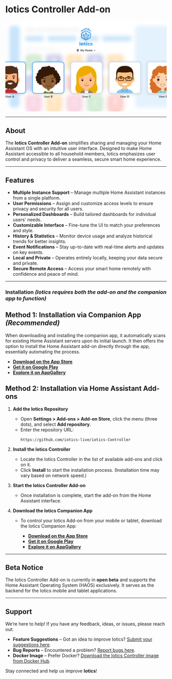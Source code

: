 # Iotics Controller Add-on  
![Iotics Dashboard](https://github.com/iotics-live/iotics-Controller/blob/master/iotics/Images/screenshot-003.png?raw=true)  

---

## About  
The **Iotics Controller Add-on** simplifies sharing and managing your Home Assistant OS with an intuitive user interface. Designed to make Home Assistant accessible to all household members, Iotics emphasizes user control and privacy to deliver a seamless, secure smart home experience.  

---

## Features  
- **Multiple Instance Support** – Manage multiple Home Assistant instances from a single platform.  
- **User Permissions** – Assign and customize access levels to ensure privacy and security for all users.  
- **Personalized Dashboards** – Build tailored dashboards for individual users' needs.  
- **Customizable Interface** – Fine-tune the UI to match your preferences and style.  
- **History & Statistics** – Monitor device usage and analyze historical trends for better insights.  
- **Event Notifications** – Stay up-to-date with real-time alerts and updates on key events.  
- **Local and Private** – Operates entirely locally, keeping your data secure and private.  
- **Secure Remote Access** – Access your smart home remotely with confidence and peace of mind.  

---

### Installation *(Iotics requires both the add-on and the companion app to function)*  

## Method 1: Installation via Companion App *(Recommended)* 
When downloading and installing the companion app, it automatically scans for existing Home Assistant servers upon its initial launch. It then offers the option to install the Home Assistant add-on directly through the app, essentially automating the process.  

- **[Download on the App Store](https://apps.apple.com/us/app/iotics-for-home-assistant/id1534768325)**  
- **[Get it on Google Play](https://play.google.com/store/apps/details?id=live.iotics.iotics&pli=1)**  
- **[Explore it on AppGallery](https://appgallery.huawei.com/app/C106708521)**  

## Method 2: Installation via Home Assistant Add-ons 
1. **Add the Iotics Repository**  
   - Open **Settings > Add-ons > Add-on Store**, click the menu (three dots), and select **Add repository**.  
   - Enter the repository URL:  
     ```text
     https://github.com/iotics-live/iotics-Controller
     ```  

2. **Install the Iotics Controller**  
   - Locate the Iotics Controller in the list of available add-ons and click on it.  
   - Click **Install** to start the installation process. (Installation time may vary based on network speed.)  

3. **Start the Iotics Controller Add-on**  
   - Once installation is complete, start the add-on from the Home Assistant interface.  

4. **Download the Iotics Companion App**  
   - To control your Iotics Add-on from your mobile or tablet, download the Iotics Companion App:  

     - **[Download on the App Store](https://apps.apple.com/us/app/iotics-for-home-assistant/id1534768325)**  
     - **[Get it on Google Play](https://play.google.com/store/apps/details?id=live.iotics.iotics&pli=1)**  
     - **[Explore it on AppGallery](https://appgallery.huawei.com/app/C106708521)**  

---

## Beta Notice  
The Iotics Controller Add-on is currently in **open beta** and supports the Home Assistant Operating System (HAOS) exclusively. It serves as the backend for the Iotics mobile and tablet applications.  

---

## Support  
We’re here to help! If you have any feedback, ideas, or issues, please reach out:  

- **Feature Suggestions** – Got an idea to improve Iotics? [Submit your suggestions here](https://github.com/iotics-live/iotics-Controller/issues/new?assignees=&labels=enhancement&template=feature_request.md&title=).  
- **Bug Reports** – Encountered a problem? [Report bugs here](https://github.com/iotics-live/iotics-Controller/issues/new?assignees=&labels=bug&template=bug_report.md&title=).  
- **Docker Image** – Prefer Docker? [Download the Iotics Controller image from Docker Hub](https://hub.docker.com/r/iotics/iotics-controller).  

Stay connected and help us improve **Iotics**!  

